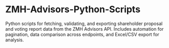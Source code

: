 # ZMH-Advisors-Python-Scripts
Python scripts for fetching, validating, and exporting shareholder proposal and voting report data from the ZMH Advisors API. Includes automation for pagination, data comparison across endpoints, and Excel/CSV export for analysis.
